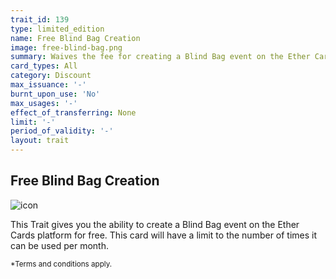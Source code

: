 ```yaml
---
trait_id: 139
type: limited_edition
name: Free Blind Bag Creation
image: free-blind-bag.png
summary: Waives the fee for creating a Blind Bag event on the Ether Cards event platform.
card_types: All
category: Discount
max_issuance: '-'
burnt_upon_use: 'No'
max_usages: '-'
effect_of_transferring: None
limit: '-'
period_of_validity: '-'
layout: trait
---
```


## Free Blind Bag Creation

![icon](/assets/images/trait-icons/{{page.image}})

This Trait gives you the ability to create a Blind Bag event on the Ether Cards platform for free. This card will have a limit to the number of times it can be used per month. 

<small>*Terms and conditions apply.</small>

